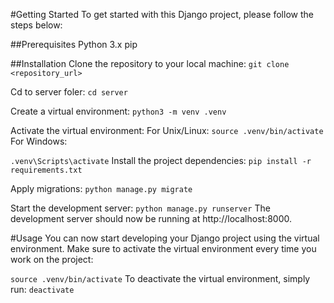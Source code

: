 #Getting Started
To get started with this Django project, please follow the steps below:

##Prerequisites
Python 3.x
pip

##Installation
Clone the repository to your local machine:
```git clone <repository_url>```

Cd to server foler:
```cd server```

Create a virtual environment:
```python3 -m venv .venv```

Activate the virtual environment: 
For Unix/Linux:
```source .venv/bin/activate```
For Windows:

```.venv\Scripts\activate```
Install the project dependencies:
```pip install -r requirements.txt```

Apply migrations:
```python manage.py migrate```

Start the development server:
```python manage.py runserver```
The development server should now be running at http://localhost:8000.

#Usage
You can now start developing your Django project using the virtual environment. Make sure to activate the virtual environment every time you work on the project:

```source .venv/bin/activate```
To deactivate the virtual environment, simply run:
```deactivate```